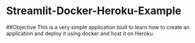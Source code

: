 # Streamlit-Docker-Heroku-Example
##Objective
This is a very simple application biult to learn how to create an application and deploy it using docker and host it on Heroku.
